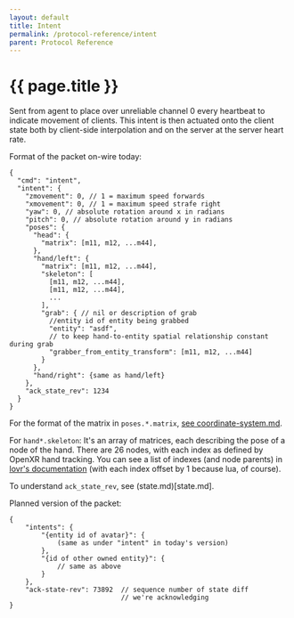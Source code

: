 ```yaml
---
layout: default
title: Intent
permalink: /protocol-reference/intent
parent: Protocol Reference
---
```


# {{ page.title }}

Sent from agent to place over unreliable channel 0 every heartbeat
to indicate movement of clients. This intent is then actuated
onto the client state both by client-side interpolation
and on the server at the server heart rate.

Format of the packet on-wire today:

```
{
  "cmd": "intent",
  "intent": {
    "zmovement": 0, // 1 = maximum speed forwards
    "xmovement": 0, // 1 = maximum speed strafe right
    "yaw": 0, // absolute rotation around x in radians
    "pitch": 0, // absolute rotation around y in radians
    "poses": {
      "head": {
        "matrix": [m11, m12, ...m44],
      },
      "hand/left": {
        "matrix": [m11, m12, ...m44],
        "skeleton": [
          [m11, m12, ...m44],
          [m11, m12, ...m44],
          ...
        ],
        "grab": { // nil or description of grab
          //entity id of entity being grabbed
          "entity": "asdf",
          // to keep hand-to-entity spatial relationship constant during grab
          "grabber_from_entity_transform": [m11, m12, ...m44]
        }
      },
      "hand/right": {same as hand/left}
    },
    "ack_state_rev": 1234
  }
}
```

For the format of the matrix in `poses.*.matrix`, [see coordinate-system.md](coordinate-system).

For `hand*.skeleton`: It's an array of matrices, each describing the pose of a node of the hand.
There are 26 nodes, with each index as defined by OpenXR hand tracking. You can see a list of
indexes (and node parents) in [lovr's documentation](https://lovr.org/docs/lovr.headset.getSkeleton)
(with each index offset by 1 because lua, of course).

To understand `ack_state_rev`, see (state.md)[state.md].

Planned version of the packet:

```
{
    "intents": {
        "{entity id of avatar}": {
            (same as under "intent" in today's version)
        },
        "{id of other owned entity}": {
            // same as above
        }
    },
    "ack-state-rev": 73892  // sequence number of state diff
                            // we're acknowledging
}
```
